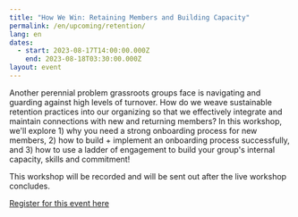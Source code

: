 ```yaml
---
title: "How We Win: Retaining Members and Building Capacity"
permalink: /en/upcoming/retention/
lang: en
dates:
  - start: 2023-08-17T14:00:00.000Z
    end: 2023-08-18T03:30:00.000Z
layout: event
---
```

Another perennial problem grassroots groups face is navigating and guarding against high levels of turnover. How do we weave sustainable retention practices into our organizing so that we effectively integrate and maintain connections with new and returning members? In this workshop, we'll explore 1) why you need a strong onboarding process for new members, 2) how to build + implement an onboarding process successfully, and 3) how to use a ladder of engagement to build your group's internal capacity, skills and commitment!

T﻿his workshop will be recorded and will be sent out after the live workshop concludes. 

[R﻿egister for this event here](https://us02web.zoom.us/meeting/register/tZwpduGgqD8vGNY4V8yPt784Zqnf3cwouKN4)